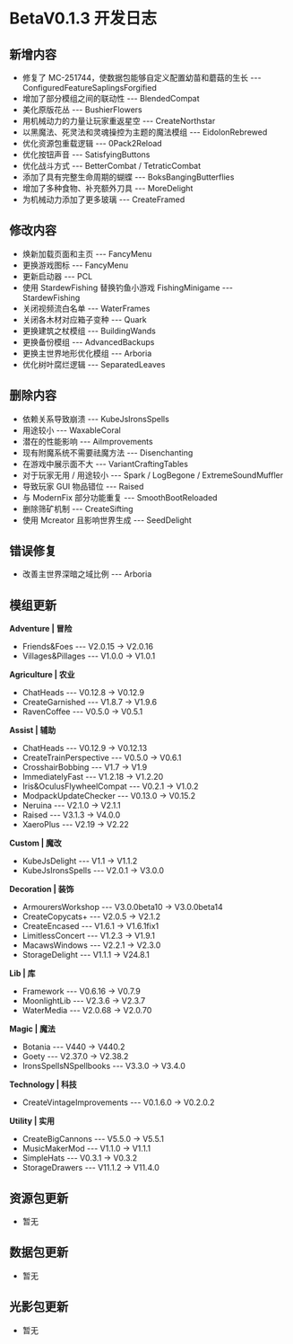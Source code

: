 # BetaV0.1.3 开发日志

## 新增内容

- 修复了 MC-251744，使数据包能够自定义配置幼苗和蘑菇的生长 --- ConfiguredFeatureSaplingsForgified
- 增加了部分模组之间的联动性 --- BlendedCompat
- 美化原版花丛 --- BushierFlowers
- 用机械动力的力量让玩家重返星空 --- CreateNorthstar
- 以黑魔法、死灵法和灵魂操控为主题的魔法模组 --- EidolonRebrewed
- 优化资源包重载逻辑 --- 0Pack2Reload
- 优化按钮声音 --- SatisfyingButtons
- 优化战斗方式 --- BetterCombat / TetraticCombat
- 添加了具有完整生命周期的蝴蝶 --- BoksBangingButterflies
- 增加了多种食物、补充额外刀具 --- MoreDelight
- 为机械动力添加了更多玻璃 --- CreateFramed


## 修改内容

- 焕新加载页面和主页 --- FancyMenu
- 更换游戏图标 --- FancyMenu
- 更新启动器 --- PCL
- 使用 StardewFishing 替换钓鱼小游戏 FishingMinigame --- StardewFishing
- 关闭视频流白名单 --- WaterFrames
- 关闭各木材对应箱子变种 --- Quark
- 更换建筑之杖模组 --- BuildingWands
- 更换备份模组 --- AdvancedBackups
- 更换主世界地形优化模组 --- Arboria
- 优化树叶腐烂逻辑 --- SeparatedLeaves


## 删除内容

- 依赖关系导致崩溃 --- KubeJsIronsSpells
- 用途较小 --- WaxableCoral
- 潜在的性能影响 --- AiImprovements
- 现有附魔系统不需要祛魔方法 --- Disenchanting
- 在游戏中展示面不大 --- VariantCraftingTables
- 对于玩家无用 / 用途较小 --- Spark / LogBegone / ExtremeSoundMuffler
- 导致玩家 GUI 物品错位 --- Raised
- 与 ModernFix 部分功能重复 --- SmoothBootReloaded
- 删除筛矿机制 --- CreateSifting
- 使用 Mcreator 且影响世界生成 --- SeedDelight


## 错误修复

- 改善主世界深暗之域比例 --- Arboria

## 模组更新

**Adventure | 冒险**

- Friends&Foes --- V2.0.15 -> V2.0.16
- Villages&Pillages --- V1.0.0 -> V1.0.1

**Agriculture | 农业**

- ChatHeads --- V0.12.8 -> V0.12.9
- CreateGarnished --- V1.8.7 -> V1.9.6
- RavenCoffee --- V0.5.0 -> V0.5.1

**Assist | 辅助**

- ChatHeads --- V0.12.9 -> V0.12.13
- CreateTrainPerspective --- V0.5.0 -> V0.6.1
- CrosshairBobbing --- V1.7 -> V1.9
- ImmediatelyFast --- V1.2.18 -> V1.2.20
- Iris&OculusFlywheelCompat --- V0.2.1 -> V1.0.2
- ModpackUpdateChecker --- V0.13.0 -> V0.15.2
- Neruina --- V2.1.0 -> V2.1.1
- Raised --- V3.1.3 -> V4.0.0
- XaeroPlus --- V2.19 -> V2.22

**Custom | 魔改**

- KubeJsDelight --- V1.1 -> V1.1.2
- KubeJsIronsSpells --- V2.0.1 -> V3.0.0

**Decoration | 装饰**

- ArmourersWorkshop --- V3.0.0beta10 -> V3.0.0beta14
- CreateCopycats+ --- V2.0.5 -> V2.1.2
- CreateEncased --- V1.6.1 -> V1.6.1fix1
- LimitlessConcert --- V1.2.3 -> V1.9.1
- MacawsWindows --- V2.2.1 -> V2.3.0
- StorageDelight --- V1.1.1 -> V24.8.1

**Lib | 库**

- Framework --- V0.6.16 -> V0.7.9
- MoonlightLib --- V2.3.6 -> V2.3.7
- WaterMedia --- V2.0.68 -> V2.0.70

**Magic | 魔法**

- Botania --- V440 -> V440.2
- Goety --- V2.37.0 -> V2.38.2
- IronsSpellsNSpellbooks --- V3.3.0 -> V3.4.0

**Technology | 科技**

- CreateVintageImprovements --- V0.1.6.0 -> V0.2.0.2

**Utility | 实用**

- CreateBigCannons --- V5.5.0 -> V5.5.1
- MusicMakerMod --- V1.1.0 -> V1.1.1
- SimpleHats --- V0.3.1 -> V0.3.2
- StorageDrawers --- V11.1.2 -> V11.4.0

## 资源包更新

- 暂无

## 数据包更新

- 暂无

## 光影包更新

- 暂无
